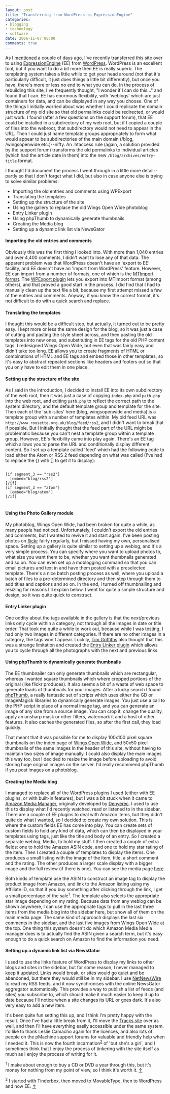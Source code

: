 ```yaml
---
layout: post
title: "Transferring from WordPress to ExpressionEngine"
categories:
- blogging
- technology
- software
date: 2006-11-07 00:00
comments: true
---
```


<p>As I <a href="http://www.rousette.org.uk/blog/archives/tinkering-abounds/">mentioned</a> a couple of days ago, I've recently transferred this site over to using <a href="http://pmachine.com/ee">ExpressionEngine</a> (EE) from <a href="http://www.wordpress.org">WordPress</a>. WordPress is an excellent tool, but if you want to do a bit more then EE is really superb. The templating system takes a little while to get your head around (not that it's particularly difficult, it just does things a little bit differently), but once you have, there's more or less no end to what you can do. In the process of rebuilding this site, I've frequently thought, "I wonder if I can do this..." and found that I can. EE has enormous flexibility, with 'weblogs' which are just containers for data, and can be displayed in any way you choose. One of the things I initially worried about was whether I could replicate the domain structure of my old site so that old permalinks could be redirected, or would just work. I found (after a few questions on the support forum), that EE could be installed in a subdirectory of my web root, but if I copied a couple of files into the webroot, that subdirectory would not need to appear in the URL. Then I could just name template groups appropriately to form what would appear to be subdirectories of the main domain (/blog, /wingsopenwide etc.)--nifty. An .htaccess rule (again, a solution provided by the support forum) transforms the old permalinks to individual articles (which had the article date in them) into the new <code>/blog/archives/entry-title</code> format.</p>

<p>I thought I'd document the process I went through in a little more detail--partly so that I don't forget what I did, but also in case anyone else is trying to solve similar problems:</p>

<ul>
<li>Importing the old entries and comments using WPExport</li>
<li>Translating the templates</li>
<li>Setting up the structure of the site</li>
<li>Using the gallery to replace the old Wings Open Wide photoblog</li>
<li>Entry Linker plugin</li>
<li>Using phpThumb to dynamically generate thumbnails</li>
<li>Creating the Media blog</li>
<li>Setting up a dynamic link list via NewsGator</li>
</ul>


<h4>Importing the old entries and comments</h4>

<p>Obviously this was the first thing I looked into. With more than 1,040 entries and over 4,400 comments, I didn't want to lose any of that data. The apparent problem was that WordPress doesn't have an 'export to EE' facility, and EE doesn't have an 'import from WordPress' feature. However, EE can import from a number of formats, one of which is the <a href="http://www.sixapart.com/movabletype/docs/mtimport">MTImport format</a>. The <a href="http://wp-plugins.net/plugin/WPexport_plugin/#plugin_294">WPExport plugin</a> lets you export into MTImport format (among others), and that proved a good start in the process. I did find that I had to manually clean up the text file a bit, because my first attempt missed a few of the entries and comments. Anyway, if you know the correct format, it's not difficult to do with a quick search and replace.</p>

<h4>Translating the templates</h4>

<p>I thought this would be a difficult step, but actually, it turned out to be pretty easy. I kept more or less the same design for the blog, so it was just a case of cutting and pasting the style sheet across, and then pasting the old templates into new ones, and substituting in EE tags for the old PHP content tags. I redesigned Wings Open Wide, but even that was fairly easy and didn't take too long. EE allows you to create fragments of HTML or combinations of HTML and EE tags and embed those in other templates, so it's easy to abstract repeated sections like headers and footers out so that you only have to edit them in one place.</p>

<h4>Setting up the structure of the site</h4>

<p>As I said in the introduction, I decided to install EE into its own subdirectory of the web root, then it was just a case of copying <code>index.php</code> and <code>path.php</code> into the web root, and editing <code>path.php</code> to reflect the correct path to the system directory, and the default template group and template for the site. Then each of the 'sub-sites' here (blog, wingsopenwide and media) is a template group with a number of templates within. My old feed URL was <code>http://www.rousette.org.uk/blog/feed/rss2</code>, and I didn't want to break that if possible. But I initially thought that the feed part of the URL might be problematic because you can't nest a template group within a template group. However, EE's flexibility came into play again. There's an EE tag which allows you to parse the URL and conditionally display different content. So I set up a template called 'feed' which had the following code to load either the Atom or RSS 2 feed depending on what was called (I've had to replace the {} with [] to get it to display):</p>

<pre>
<code>
[if segment_3 == "rss2"]
  [embed="blog/rss2"]
[/if]
[if segment_3 == "atom"]
  [embed="blog/atom"]
[/if]
</code>
</pre>

<h4>Using the Photo Gallery module</h4>

<p>My photoblog, Wings Open Wide, had been broken for quite a while, as many people had noticed. Unfortunately, I couldn't export the old entries and comments, but I wanted to revive it and start again. I've been posting photos on <a href="http://flickr.com/photos/bsag/">flickr</a> fairly regularly, but I missed having my own, personalised space. Setting up a gallery is quite similar to setting up a weblog, and it's a very simple process. You can specify where you want to upload photos to, what size you want them to be, whether you want thumbnails generated and so on. You can even set up a moblogging command so that you can email pictures and text in and have them posted with a preselected template. There's a nice batch posting process as well, where you upload a batch of files to a pre-determined directory and then step through them to add titles and captions and so on. In the end, I turned off thumbnailing and resizing for reasons I'll explain below. I went for quite a simple structure and design, so it was quite quick to construct.</p>

<h4>Entry Linker plugin</h4>

<p>One oddity about the tags available in the gallery is that the next/previous links only cycle within a category, not through all the images in date or title order. That took me quite a while to work out, because while I was testing, I had only two images in different categories. If there are no other images in a category, the tags won't appear. Luckily, <a href="http://www.antipodean.org/">Tim Griffiths</a> also thought that this was a strange limitation and created the <a href="http://www.pmachine.com/plugins/entry-linker/">Entry Linker plugin</a> which allows you to cycle through all the photographs with the next and previous links.</p>

<h4>Using phpThumb to dynamically generate thumbnails</h4>

<p>The EE thumbnailer can only generate thumbnails which are rectangular, whereas I wanted square thumbnails which where cropped portions of the original (like flickr produces). It also seems a bit of a waste of web space to generate loads of thumbnails for your images. After a lucky search I found <a href="http://phpthumb.sourceforge.net/">phpThumb</a>, a really fantastic set of scripts which uses either the GD or ImageMagick libraries to dynamically generate images. You just use a call to the PHP script in place of a normal image tag, and you can generate an image of any size from a source image. You can crop it, change the quality, apply an unsharp mask or other filters, watermark it and a host of other features. It also caches the generated files, so after the first call, they load quickly.</p>

<p>That meant that it was possible for me to display 100x100 pixel square thumbnails on the index page of <a href="http://www.rousette.org.uk/wingsopenwide/">Wings Open Wide</a>, and 50x50 pixel thumbnails of the same images in the header of this site, without having to maintain two sizes of image manually. I could also display the main images this way too, but I decided to resize the image before uploading to avoid storing huge original images on the server. I'd really recommend phpThumb if you post images on a photoblog.</p>

<h4>Creating the Media blog</h4>

<p>I managed to replace all of the WordPress plugins I used (either with EE plugins, or with built-in features), but I was a bit stuck when it came to <a href="http://www.sozu.co.uk/software/amm/">Amazon Media Manager</a>, originally developed by <a href="http://www.denyerec.co.uk/">Denyerec</a>. I used to use this to display what I'd recently watched, read or listened to in the sidebar. There are a couple of EE plugins to deal with Amazon items, but they didn't quite do what I wanted, so I decided to create my own solution. This is where the custom fields EE has come into play. You can create sets of custom fields to hold any kind of data, which can then be displayed in your templates using tags, just like the title and body of an entry. So I created a separate weblog, Media, to hold my stuff. I then created a couple of extra fields: one to hold the Amazon ASIN code, and one to hold my star rating of the item. Then I created a couple of templates to display the items. One produces a small listing with the image of the item, title, a short comment and the rating. The other produces a larger scale display with a bigger image and the full review (if there is one). You can see the media page <a href="http://www.rousette.org.uk/media/">here</a>.</p>

<p>Both kinds of template use the ASIN to construct an image tag to display the product image from Amazon, and link to the Amazon listing using my Affiliate ID, so that if you buy something after clicking through the link, I get a small percentage of the sale<sup id="r1-071106"><a href="#f1-071106">1</a></sup>. The template also selects the appropriate star image depending on my rating. Because data from any weblog can be shown anywhere, I can use the appropriate tags to pull in the last three items from the media blog into the sidebar here, but show all of them on the main media page. The same kind of approach displays the last six comments in the sidebar, and the last five images from Wings Open Wide at the top. One thing this system doesn't do which Amazon Media Media manager does is to actually find the ASIN given a search term, but it's easy enough to do a quick search on Amazon to find the information you need.</p>

<h4>Setting up a dynamic link list via NewsGator</h4>

<p>I used to use the links feature of WordPress to display my links to other blogs and sites in the sidebar, but for some reason, I never managed to keep it updated. Links would break, or sites would go quiet and be abandoned, but there they would still be in my sidebar. I use <a href="http://www.newsgator.com/NGOLProduct.aspx?ProdID=NetNewsWire">NetNewsWire</a> to read my RSS feeds, and it now synchronises with the online NewsGator aggregator automatically. This provides a way to publish a list of feeds (and sites) you subscribe to, which should make it much easier to keep it up to date because I'll notice when a site changes its URL or goes dark. It's also very easy to add a new item.</p>

<p>It's been quite fun setting this up, and I think I'm pretty happy with the result. Once I've had a little break from it, I'll move the <a href="http://www.rousette.org.uk/projects/">Tracks site</a> over as well, and then I'll have everything easily accessible under the same system. I'd like to thank Leslie Camacho again for the licences, and also lots of people on the pMachine support forums for valuable and friendly help when I needed it. This is now the fourth incarnation<sup id="r2-071106"><a href="#f2-071106">2</a></sup> of 'but she's a girl', and I sometimes think that I enjoy the process of tinkering with the site itself as much as I enjoy the process of writing for it.</p>

<p><sup id="f1-071106">1</sup> I make about enough to buy a CD or DVD a year through this, but it's money for nothing from my point of view, so I think it's worth it. <a href="#r1-071106">&uarr;</a></p>

<p><sup id="f2-071106">2</sup> I started with Tinderbox, then moved to MovableType, then to WordPress and now EE. <a href="#r2-071106">&uarr;</a></p>

